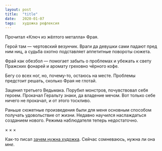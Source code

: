 ```yaml
---
layout: post
title:  "title"
date:   2020-01-07
tags: 	художка рефлексия
---
```


Прочитал «Ключ из жёлтого металла» Фрая. 

Герой там — чертовский везунчик. Враги да девушки сами падают пред ним ниц, а судьба охотно подставляет аппетитные повороты сюжета. 

Фрай как обезбол — помогает забыть о проблемах и убежать к свету Пражских фонарей и аромату греховно чёрного кофе. 

Бегу со всех ног, но, почему-то, остаюсь на месте. Проблемы  предстоит решать, сколько Фрая не глотай. 

Заценил третьего Ведьмака. Порубил монстров, почувствовал себя героем. Прокачал Геральту знаки, да владение мечом. Вот только себе ничего не прокачал, и от этого тоскливо.

Раньше сюжетные произведения были для меня основным способом получать удовольствие от жизни. Недавно научился наслаждаться созданием нового. Режима наблюдателя теперь недостаточно. 

× × ×

Как-то писал [зачем нужна художка](https://kirillsmirnov1.github.io/Fountainhead-and-meaning-of-fiction). Сейчас сомневаюсь, нужна ли она _мне_. 